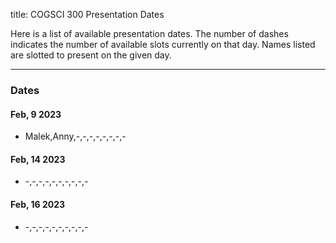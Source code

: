 title: COGSCI 300 Presentation Dates

Here is a list of available presentation dates.  The number of dashes indicates the number of available slots currently on that day.  Names listed are slotted to present on the given day.

 * * *

### Dates
 
#### Feb, 9 2023

 * Malek,Anny,-,-,-,-,-,-,-,-

#### Feb, 14 2023

 * -,-,-,-,-,-,-,-,-,-

#### Feb, 16 2023

 * -,-,-,-,-,-,-,-,-,-
